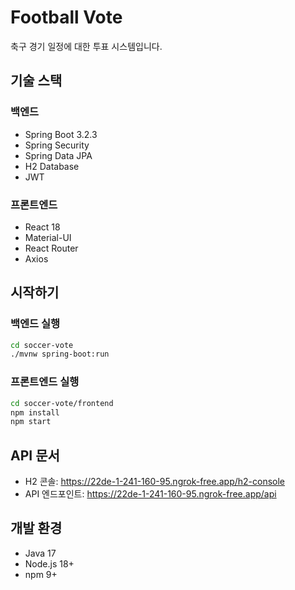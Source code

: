 # Football Vote

축구 경기 일정에 대한 투표 시스템입니다.

## 기술 스택

### 백엔드
- Spring Boot 3.2.3
- Spring Security
- Spring Data JPA
- H2 Database
- JWT

### 프론트엔드
- React 18
- Material-UI
- React Router
- Axios

## 시작하기

### 백엔드 실행
```bash
cd soccer-vote
./mvnw spring-boot:run
```

### 프론트엔드 실행
```bash
cd soccer-vote/frontend
npm install
npm start
```

## API 문서
- H2 콘솔: https://22de-1-241-160-95.ngrok-free.app/h2-console
- API 엔드포인트: https://22de-1-241-160-95.ngrok-free.app/api

## 개발 환경
- Java 17
- Node.js 18+
- npm 9+ 